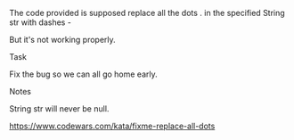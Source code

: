 The code provided is supposed replace all the dots . in the specified String str with dashes -

But it's not working properly.

Task

Fix the bug so we can all go home early.

Notes

String str will never be null.


https://www.codewars.com/kata/fixme-replace-all-dots
